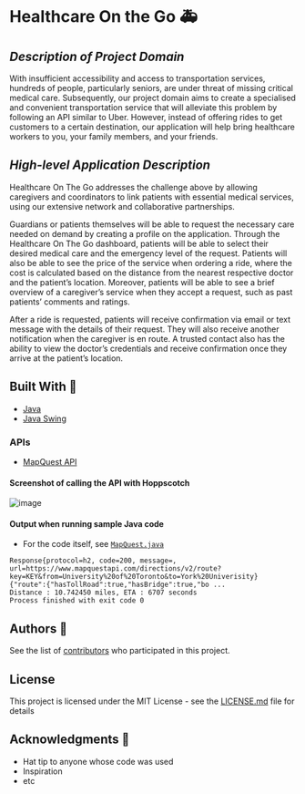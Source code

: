 # Healthcare On the Go :ambulance:

## **_Description of Project Domain_**

With insufficient accessibility and access to transportation services, hundreds of people, particularly seniors, are under threat of missing critical medical care. Subsequently, our project domain aims to create a specialised and convenient transportation service that will alleviate this problem by following an API similar to Uber. However, instead of offering rides to get customers to a certain destination, our application will help bring healthcare workers to you, your family members, and your friends.

## **_High-level Application Description_**

Healthcare On The Go addresses the challenge above by allowing caregivers and coordinators to link patients with essential medical services, using our extensive network and collaborative partnerships. 

Guardians or patients themselves will be able to request the necessary care needed on demand by creating a profile on the application. Through the Healthcare On The Go dashboard, patients will be able to select their desired medical care and the emergency level of the request. Patients will also be able to see the price of the service when ordering a ride, where the cost is calculated based on the distance from the nearest respective doctor and the patient’s location. Moreover, patients will be able to see a brief overview of a caregiver’s service when they accept a request, such as past patients’ comments and ratings.

After a ride is requested, patients will receive confirmation via email or text message with the details of their request. They will also receive another notification when the caregiver is en route. A trusted contact also has the ability to view the doctor’s credentials and receive confirmation once they arrive at the patient’s location.

## Built With :hammer:

* [Java](https://www.java.com/en/)
* [Java Swing](https://docs.oracle.com/javase/tutorial/uiswing/)

### APIs

* [MapQuest API](https://developer.mapquest.com/documentation/directions-api/route/get)
  

#### Screenshot of calling the API with Hoppscotch

![image](https://github.com/michellengnx/csc207-project/assets/62626538/eb91427b-ca1e-450b-ae4b-2aac29f409a9)

#### Output when running sample Java code

- For the code itself, see [`MapQuest.java`](https://github.com/michellengnx/csc207-project/blob/master/MapQuest.java)

```
Response{protocol=h2, code=200, message=, url=https://www.mapquestapi.com/directions/v2/route?key=KEY&from=University%20of%20Toronto&to=York%20Univerisity}
{"route":{"hasTollRoad":true,"hasBridge":true,"bo ...
Distance : 10.742450 miles, ETA : 6707 seconds
Process finished with exit code 0
```

## Authors :information_desk_person:

See the list of [contributors](https://github.com/michellengnx/csc207-project/contributors) who participated in this project.

## License

This project is licensed under the MIT License - see the [LICENSE.md](LICENSE.md) file for details

## Acknowledgments :bow:

* Hat tip to anyone whose code was used
* Inspiration
* etc
